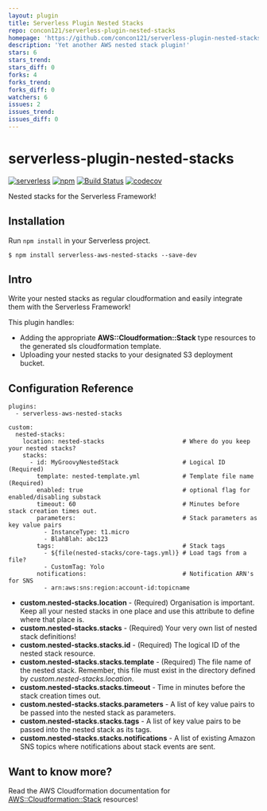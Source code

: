 ```yaml
---
layout: plugin
title: Serverless Plugin Nested Stacks
repo: concon121/serverless-plugin-nested-stacks
homepage: 'https://github.com/concon121/serverless-plugin-nested-stacks'
description: 'Yet another AWS nested stack plugin!'
stars: 6
stars_trend: 
stars_diff: 0
forks: 4
forks_trend: 
forks_diff: 0
watchers: 6
issues: 2
issues_trend: 
issues_diff: 0
---
```



# serverless-plugin-nested-stacks
[![serverless](http://public.serverless.com/badges/v3.svg)](http://www.serverless.com)
[![npm](https://img.shields.io/npm/v/serverless-aws-nested-stacks.svg)](https://www.npmjs.com/package/serverless-aws-nested-stacks)
[![Build Status](https://travis-ci.org/concon121/serverless-plugin-nested-stacks.svg?branch=master)](https://travis-ci.org/concon121/serverless-plugin-nested-stacks)
[![codecov](https://codecov.io/gh/concon121/serverless-plugin-nested-stacks/branch/master/graph/badge.svg)](https://codecov.io/gh/concon121/serverless-plugin-nested-stacks)


Nested stacks for the Serverless Framework!

## Installation
Run `npm install` in your Serverless project.

    $ npm install serverless-aws-nested-stacks --save-dev

## Intro

Write your nested stacks as regular cloudformation and easily integrate them with the Serverless Framework!  

This plugin handles:

* Adding the appropriate **AWS::Cloudformation::Stack** type resources to the generated sls cloudformation template.
* Uploading your nested stacks to your designated S3 deployment bucket.

## Configuration Reference

```
plugins:
  - serverless-aws-nested-stacks

custom:
  nested-stacks:
    location: nested-stacks                      # Where do you keep your nested stacks?
    stacks:
      - id: MyGroovyNestedStack                  # Logical ID (Required)
        template: nested-template.yml            # Template file name (Required)
        enabled: true                            # optional flag for enabled/disabling substack
        timeout: 60                              # Minutes before stack creation times out.
        parameters:                              # Stack parameters as key value pairs
          - InstanceType: t1.micro
          - BlahBlah: abc123
        tags:                                    # Stack tags
          - ${file(nested-stacks/core-tags.yml)} # Load tags from a file?
          - CustomTag: Yolo
        notifications:                           # Notification ARN's for SNS
          - arn:aws:sns:region:account-id:topicname

```
* **custom.nested-stacks.location** - (Required) Organisation is important.  Keep all your nested stacks in one place and use this attribute to define where that place is.
* **custom.nested-stacks.stacks** - (Required) Your very own list of nested stack definitions!
* **custom.nested-stacks.stacks.id** - (Required) The logical ID of the nested stack resource.
* **custom.nested-stacks.stacks.template** - (Required) The file name of the nested stack.  Remember, this file must exist in the directory defined by _custom.nested-stacks.location_.
* **custom.nested-stacks.stacks.timeout** - Time in minutes before the stack creation times out.
* **custom.nested-stacks.stacks.parameters** - A list of key value pairs to be passed into the nested stack as parameters.
* **custom.nested-stacks.stacks.tags** - A list of key value pairs to be passed into the nested stack as its tags.
* **custom.nested-stacks.stacks.notifications** - A list of existing Amazon SNS topics where notifications about stack events are sent.

## Want to know more?

Read the AWS Cloudformation documentation for [AWS::Cloudformation::Stack](http://docs.aws.amazon.com/AWSCloudFormation/latest/UserGuide/aws-properties-stack.html) resources!
